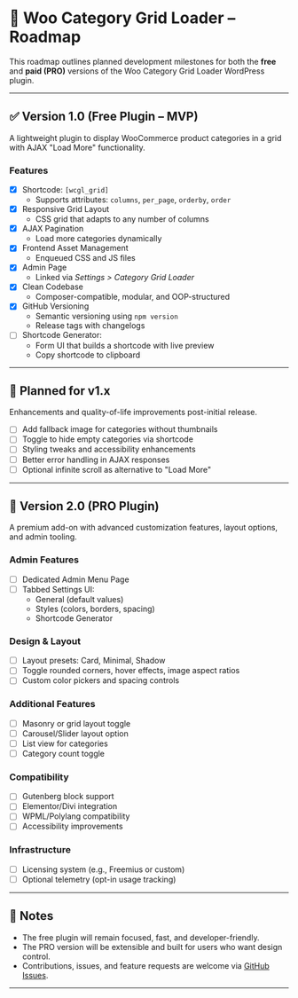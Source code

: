# 🚧 Woo Category Grid Loader – Roadmap

This roadmap outlines planned development milestones for both the **free** and **paid (PRO)** versions of the Woo Category Grid Loader WordPress plugin.

---

## ✅ Version 1.0 (Free Plugin – MVP)

A lightweight plugin to display WooCommerce product categories in a grid with AJAX "Load More" functionality.

### Features
- [x] Shortcode: `[wcgl_grid]`
  - Supports attributes: `columns`, `per_page`, `orderby`, `order`
- [x] Responsive Grid Layout
  - CSS grid that adapts to any number of columns
- [x] AJAX Pagination
  - Load more categories dynamically
- [x] Frontend Asset Management
  - Enqueued CSS and JS files
- [x] Admin Page
  - Linked via *Settings > Category Grid Loader*
- [x] Clean Codebase
  - Composer-compatible, modular, and OOP-structured
- [x] GitHub Versioning
  - Semantic versioning using `npm version`
  - Release tags with changelogs
- [ ] Shortcode Generator:
  - Form UI that builds a shortcode with live preview
  - Copy shortcode to clipboard

---

## 🧪 Planned for v1.x

Enhancements and quality-of-life improvements post-initial release.

- [ ] Add fallback image for categories without thumbnails
- [ ] Toggle to hide empty categories via shortcode
- [ ] Styling tweaks and accessibility enhancements
- [ ] Better error handling in AJAX responses
- [ ] Optional infinite scroll as alternative to "Load More"

---

## 🚀 Version 2.0 (PRO Plugin)

A premium add-on with advanced customization features, layout options, and admin tooling.

### Admin Features
- [ ] Dedicated Admin Menu Page
- [ ] Tabbed Settings UI:
  - General (default values)
  - Styles (colors, borders, spacing)
  - Shortcode Generator

### Design & Layout
- [ ] Layout presets: Card, Minimal, Shadow
- [ ] Toggle rounded corners, hover effects, image aspect ratios
- [ ] Custom color pickers and spacing controls

### Additional Features
- [ ] Masonry or grid layout toggle
- [ ] Carousel/Slider layout option
- [ ] List view for categories
- [ ] Category count toggle

### Compatibility
- [ ] Gutenberg block support
- [ ] Elementor/Divi integration
- [ ] WPML/Polylang compatibility
- [ ] Accessibility improvements

### Infrastructure
- [ ] Licensing system (e.g., Freemius or custom)
- [ ] Optional telemetry (opt-in usage tracking)

---

## 📝 Notes

- The free plugin will remain focused, fast, and developer-friendly.
- The PRO version will be extensible and built for users who want design control.
- Contributions, issues, and feature requests are welcome via [GitHub Issues](https://github.com/SMLWebDev/woo-category-grid-loader/issues).

---
